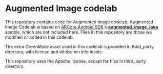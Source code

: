 # Augmented Image codelab

This repository contains code for Augmented Image codelab.
Augmented Image Codelab is based on [ARCore Android SDK](https://github.com/google-ar/arcore-android-sdk)'s [**augmented_image_java**](https://github.com/google-ar/arcore-android-sdk/tree/master/samples/augmented_image_java) sample, which are not included here. Files in this repository are those we modified or added in this codelab.

The extra GreenMaze asset used in this codelab is provided in third_party directory, with license and attribution info inside.

This repository uses the Apache license, except for files in third_party directory.
